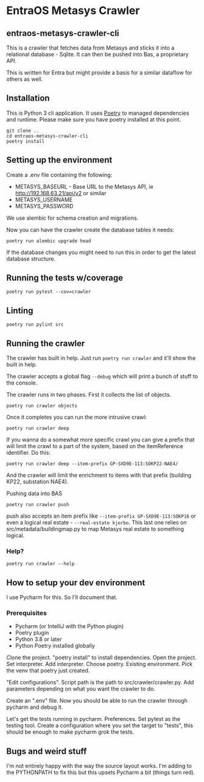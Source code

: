 # EntraOS Metasys Crawler 
## entraos-metasys-crawler-cli


This is a crawler that fetches data from Metasys and sticks it into a 
relational database - Sqlite. It can then be pushed into Bas, a proprietary API.

This is written for Entra but might provide a basis for a similar dataflow for others as well.


## Installation

This is Python 3 cli application. It uses [Poetry](https://python-poetry.org/) to managed dependencies and runtime.
Please make sure you have poetry installed at this point.

```shell script
git clone ..
cd entraos-metasys-crawler-cli
poetry install
```

## Setting up the environment

Create a .env file containing the following:
 * METASYS_BASEURL - Base URL to the Metasys API, ie http://192.168.63.21/api/v2 or similar
 * METASYS_USERNAME
 * METASYS_PASSWORD


We use alembic for schema creation and migrations.

Now you can have the crawler create the database tables it needs:
```shell script
poetry run alembic upgrade head
```
If the database changes you might need to run this in order to get the
latest database structure.

## Running the tests w/coverage
```
poetry run pytest --cov=crawler
```

## Linting
```
poetry run pylint src
```

## Running the crawler

The crawler has built in help. Just run 
```poetry run crawler```
and it'll show the built in help.

The crawler accepts a global flag `--debug` which will print a bunch
of stuff to the console.

The crawler runs in two phases. First it collects the list of objects.
```
poetry run crawler objects
```

Once it completes you can run the more intrusive crawl:
```
poetry run crawler deep
```
If you wanna do a somewhat more specific crawl you can give a prefix that will limit the crawl to a part of the system, 
based on the itemReference identifier. Do this:
```
poetry run crawler deep --item-prefix GP-SXD9E-113:SOKP22-NAE4/
```
And the crawler will limit the enrichment to items with that prefix (building KP22, substation NAE4).


Pushing data into BAS
```
poetry run crawler push 
```
push also accepts an item prefix like `--item-prefix GP-SXD9E-113:SOKP16` or 
even a logical real estate - `--real-estate kjorbo`. This last one relies on 
src/metadata/buildingmap.py to map Metasys real estate to something logical.

### Help?
```shell script
poetry run crawler --help
```

## How to setup your dev environment

I use Pycharm for this. So I'll document that.

### Prerequisites
 * Pycharm (or IntelliJ with the Python plugin)
 * Poetry plugin
 * Python 3.8 or later
 * Python Poetry installed globally
 
Clone the project. "poetry install" to install dependencies.
Open the project. Set interpreter. Add interpreter. 
Choose poetry. Existing environment. 
Pick the venv that poetry just created.

"Edit configurations". Script path is the path to src/crawler/crawler.py.
Add parameters depending on what you want the crawler to do.

Create an ".env" file.
Now you should be able to run the crawler through pycharm and debug it.

Let's get the tests running in pycharm.
Preferences. Set pytest as the testing tool. Create a configuration
where you set the target to "tests", this should be enough to make
pycharm grok the tests.

## Bugs and weird stuff

I'm not entirely happy with the way the source layout works. I'm adding to the PYTHONPATH
to fix this but this upsets Pycharm a bit (things turn red). 
